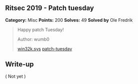 ## Ritsec 2019 - Patch tuesday

**Category:** Misc
**Points:** 200
**Solves:** 49
**Solved by** Ole Fredrik

>Happy patch Tuesday!
>
>Author: wumb0
>
>[win32k.sys](win32k.sys) [patch-tuesday](patch-tuesday)

## Write-up

( Not yet )